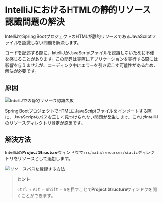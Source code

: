 # IntelliJにおけるHTMLの静的リソース認識問題の解決

IntelliJでSpring BootプロジェクトのHTMLが静的リソースであるJavaScriptファイルを認識しない問題を解決します。

コードを記述する際に、IntelliJがJavaScriptファイルを認識しないために不便を感じることがあります。この問題は実際にアプリケーションを実行する際には影響を与えませんが、コーディング中にエラーを引き起こす可能性があるため、解決が必要です。

## 原因

![IntelliJでの静的リソース認識失敗](/resources/2024-01-16-13-38-33.png)

Spring BootプロジェクトでHTMLにJavaScriptファイルをインポートする際に、JavaScriptのパスを正しく見つけられない問題が発生します。これはIntelliJのリソースディレクトリ設定が原因です。

## 解決方法

IntelliJの**Project Structure**ウィンドウで`src/main/resources/static`ディレクトリをリソースとして追加します。

![リソースパスを登録する方法](/resources/2024-01-16-13-38-45.png)

> **ヒント**
>
> <kbd>Ctrl</kbd> + <kbd>Alt</kbd> + <kbd>Shift</kbd> + <kbd>S</kbd>を押すことで**Project Structure**ウィンドウを開くことができます。

